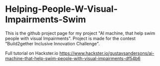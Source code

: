 # Helping-People-W-Visual-Impairments-Swim

This is the github project page for my project "AI machine, that help swim people with visual Impairments". Project is made for the contest "Build2gether Inclusive Innovation Challenge".

Full tutorial on Hackster.io https://www.hackster.io/gustavsandersons/ai-machine-that-help-swim-people-with-visual-impairments-df54b6